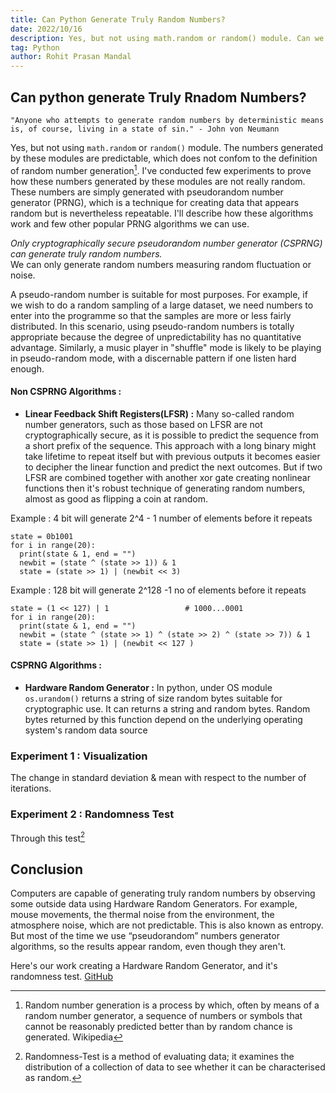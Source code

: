 ```yaml
---
title: Can Python Generate Truly Random Numbers?
date: 2022/10/16
description: Yes, but not using math.random or random() module. Can we prove it? Yes. To demonstrate how the numbers are not truly random, I undertook few experiments. These numbers are generated by pseudorandom number generator (PRNG), which is a technique for creating data that appears random but is nevertheless repeatable.
tag: Python
author: Rohit Prasan Mandal
---
```


## Can python generate Truly Rnadom Numbers?

```
"Anyone who attempts to generate random numbers by deterministic means is, of course, living in a state of sin." - John von Neumann
```


Yes, but not using `math.random` or `random()` module. The numbers generated by these modules are predictable, which does not confom to the definition of random number generation[^1]. I've conducted few experiments to prove how these numbers generated by these modules are not really random. These numbers are simply generated with pseudorandom number generator (PRNG), which is a technique for creating data that appears random but is nevertheless repeatable. I'll describe how these algorithms work and few other popular PRNG algorithms we can use. 

*Only cryptographically secure pseudorandom number generator (CSPRNG) can generate truly random numbers.*  
We can only generate random numbers measuring random fluctuation or noise. 

A pseudo-random number is suitable for most purposes. For example, if we wish to do a random sampling of a large dataset, we need numbers to enter into the programme so that the samples are more or less fairly distributed. In this scenario, using pseudo-random numbers is totally appropriate because the degree of unpredictability has no quantitative advantage. Similarly, a music player in "shuffle" mode is likely to be playing in pseudo-random mode, with a discernable pattern if one listen hard enough.

#### Non CSPRNG Algorithms : 
- **Linear Feedback Shift Registers(LFSR) :** Many so-called random number generators, such as those based on LFSR are not cryptographically secure, as it is possible to predict the sequence from a short prefix of the sequence. This approach with a long binary might take lifetime to repeat itself but with previous outputs it becomes easier to decipher the linear function and predict the next outcomes. But if two LFSR are combined together with another xor gate creating nonlinear functions then it's robust technique of generating random numbers, almost as good as flipping a coin at random.

Example : 4 bit will generate 2^4 - 1 number of elements before it repeats
```
state = 0b1001
for i in range(20):
  print(state & 1, end = "")
  newbit = (state ^ (state >> 1)) & 1
  state = (state >> 1) | (newbit << 3) 
```
Example : 128 bit will generate 2^128 -1 no of elements before it repeats
```
state = (1 << 127) | 1                 # 1000...0001
for i in range(20):
  print(state & 1, end = "")
  newbit = (state ^ (state >> 1) ^ (state >> 2) ^ (state >> 7)) & 1
  state = (state >> 1) | (newbit << 127 ) 
```

#### CSPRNG Algorithms :

- **Hardware Random Generator :** In python, under OS module `os.urandom()` returns a string of size random bytes suitable for cryptographic use. It can returns a string and random bytes. Random bytes returned by this function depend on the underlying operating system's random data source


### Experiment 1 : Visualization 
The change  in standard deviation & mean with respect to the number of iterations.

### Experiment 2 : Randomness Test 
Through this test[^2] 

## Conclusion 
Computers are capable of generating truly random numbers by observing some outside data using Hardware Random Generators. For example, mouse movements, the thermal noise from the environment, the atmosphere noise, which are not predictable. This is also known as entropy. But most of the time we use “pseudorandom” numbers generator algorithms, so the results appear random, even though they aren't. 

Here's our work creating a Hardware Random Generator, and it's randomness test. [GitHub]()

[^1]: Random number generation is a process by which, often by means of a random number generator, a sequence of numbers or symbols that cannot be reasonably predicted better than by random chance is generated. Wikipedia
[^2]: Randomness-Test is a method of evaluating data; it examines the distribution of a collection of data to see whether it can be characterised as random.

